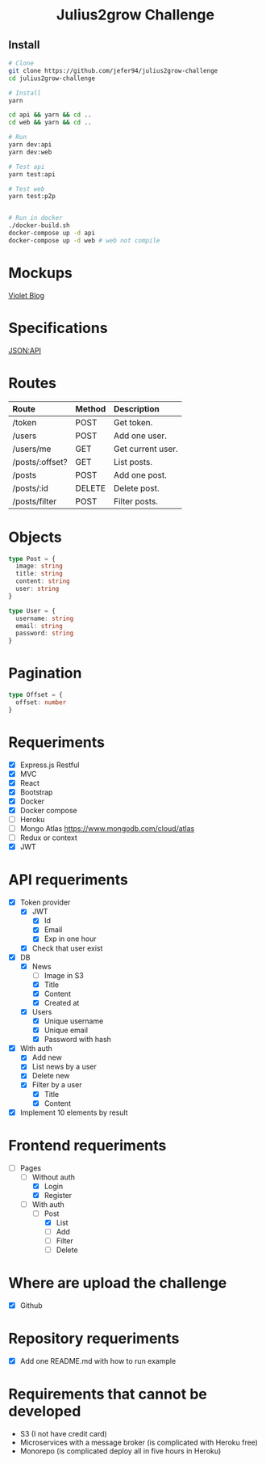<div align="center">
  <h1>Julius2grow Challenge</h1>
</div>

## Install

```bash
# Clone
git clone https://github.com/jefer94/julius2grow-challenge
cd julius2grow-challenge

# Install
yarn

cd api && yarn && cd ..
cd web && yarn && cd ..

# Run
yarn dev:api
yarn dev:web

# Test api
yarn test:api

# Test web
yarn test:p2p


# Run in docker
./docker-build.sh
docker-compose up -d api
docker-compose up -d web # web not compile
```

# Mockups

[Violet Blog](https://www.figma.com/file/ng2d3GiRV5OOKPYlxmmbwO/Untitled?node-id=0%3A1)

# Specifications

[JSON:API](https://jsonapi.org/examples/)

# Routes

| Route | Method | Description |
| :--- | :--- | :--- |
| /token | POST | Get token. |
| /users | POST | Add one user. |
| /users/me | GET | Get current user. |
| /posts/:offset? | GET | List posts. |
| /posts | POST | Add one post. |
| /posts/:id | DELETE | Delete post. |
| /posts/filter | POST | Filter posts. |

# Objects

```typescript
type Post = {
  image: string
  title: string
  content: string
  user: string
}

type User = {
  username: string
  email: string
  password: string
}
```

# Pagination

```typescript
type Offset = {
  offset: number
}
```

# Requeriments

- [X] Express.js Restful
- [X] MVC
- [X] React
- [X] Bootstrap
- [X] Docker
- [X] Docker compose
- [ ] Heroku
- [ ] Mongo Atlas https://www.mongodb.com/cloud/atlas
- [ ] Redux or context
- [X] JWT

# API requeriments

- [X] Token provider
  - [X] JWT
    - [X] Id
    - [X] Email
    - [X] Exp in one hour
  - [X] Check that user exist
- [X] DB
  - [X] News
    - [ ] Image in S3
    - [X] Title
    - [X] Content
    - [X] Created at
  - [X] Users
    - [X] Unique username
    - [X] Unique email
    - [X] Password with hash
- [X] With auth
  - [X] Add new
  - [X] List news by a user
  - [X] Delete new
  - [X] Filter by a user
    - [X] Title
    - [X] Content
- [X] Implement 10 elements by result

# Frontend requeriments

- [ ] Pages
  - [ ] Without auth
    - [X] Login
    - [X] Register
  - [ ] With auth
    - [ ] Post
      - [X] List
      - [ ] Add
      - [ ] Filter
      - [ ] Delete

# Where are upload the challenge

- [X] Github

# Repository requeriments

- [X] Add one README.md with how to run example

# Requirements that cannot be developed

- S3 (I not have credit card)
- Microservices with a message broker (is complicated with Heroku free)
- Monorepo (is complicated deploy all in five hours in Heroku)